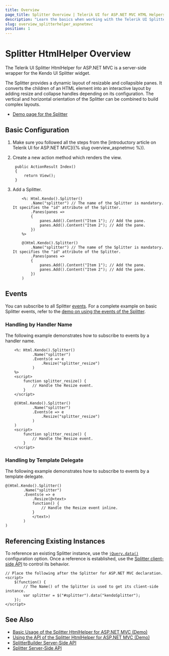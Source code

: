 ```yaml
---
title: Overview
page_title: Splitter Overview | Telerik UI for ASP.NET MVC HTML Helpers
description: "Learn the basics when working with the Telerik UI Splitter HtmlHelper for ASP.NET MVC."
slug: overview_splitterhelper_aspnetmvc
position: 1
---
```


# Splitter HtmlHelper Overview

The Telerik UI Splitter HtmlHelper for ASP.NET MVC is a server-side wrapper for the Kendo UI Splitter widget.

The Splitter provides a dynamic layout of resizable and collapsible panes. It converts the children of an HTML element into an interactive layout by adding resize and collapse handles depending on its configuration. The vertical and horizontal orientation of the Splitter can be combined to build complex layouts.

* [Demo page for the Splitter](https://demos.telerik.com/aspnet-mvc/splitter)

## Basic Configuration

1. Make sure you followed all the steps from the [introductory article on Telerik UI for ASP.NET MVC]({% slug overview_aspnetmvc %}).
1. Create a new action method which renders the view.

        public ActionResult Index()
        {
            return View();
        }

1. Add a Splitter.

    ```ASPX
        <%: Html.Kendo().Splitter()
            .Name("splitter") // The name of the Splitter is mandatory. It specifies the "id" attribute of the Splitter.
            .Panes(panes =>
            {
                panes.Add().Content("Item 1"); // Add the pane.
                panes.Add().Content("Item 2"); // Add the pane.
            })
        %>
    ```
    ```Razor
        @(Html.Kendo().Splitter()
            .Name("splitter") // The name of the Splitter is mandatory. It specifies the "id" attribute of the Splitter.
            .Panes(panes =>
            {
                panes.Add().Content("Item 1"); // Add the pane.
                panes.Add().Content("Item 2"); // Add the pane.
            })
        )
    ```

## Events

You can subscribe to all Splitter [events](/api/splitter). For a complete example on basic Splitter events, refer to the [demo on using the events of the Splitter](https://demos.telerik.com/aspnet-mvc/splitter/events).

### Handling by Handler Name

The following example demonstrates how to subscribe to events by a handler name.

```ASPX
    <%: Html.Kendo().Splitter()
            .Name("splitter")
            .Events(e => e
                .Resize("splitter_resize")
            )
    %>
    <script>
        function splitter_resize() {
            // Handle the Resize event.
        }
    </script>
```
```Razor
    @(Html.Kendo().Splitter()
            .Name("splitter")
            .Events(e => e
                .Resize("splitter_resize")
            )
    )
    <script>
        function splitter_resize() {
            // Handle the Resize event.
        }
    </script>
```

### Handling by Template Delegate

The following example demonstrates how to subscribe to events by a template delegate.

    @(Html.Kendo().Splitter()
            .Name("splitter")
            .Events(e => e
                .Resize(@<text>
                function() {
                    // Handle the Resize event inline.
                }
                </text>)
            )
    )

## Referencing Existing Instances

To reference an existing Splitter instance, use the [`jQuery.data()`](http://api.jquery.com/jQuery.data/) configuration option. Once a reference is established, use the [Splitter client-side API](http://docs.telerik.com/kendo-ui/api/javascript/ui/splitter#methods) to control its behavior.

    // Place the following after the Splitter for ASP.NET MVC declaration.
    <script>
        $(function() {
            // The Name() of the Splitter is used to get its client-side instance.
            var splitter = $("#splitter").data("kendoSplitter");
        });
    </script>

## See Also

* [Basic Usage of the Splitter HtmlHelper for ASP.NET MVC (Demo)](https://demos.telerik.com/aspnet-mvc/splitter)
* [Using the API of the Splitter HtmlHelper for ASP.NET MVC (Demo)](https://demos.telerik.com/aspnet-mvc/splitter/api)
* [SplitterBuilder Server-Side API](/api/Kendo.Mvc.UI.Fluent/SplitterBuilder)
* [Splitter Server-Side API](/api/splitter)
